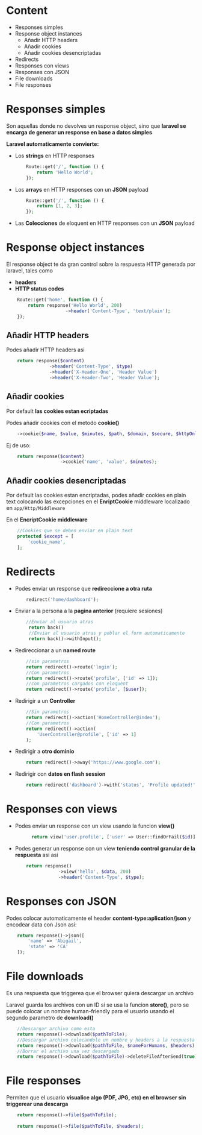 


# Content

* Responses simples
* Response object instances
	* Añadir HTTP headers
	* Añadir cookies
	* Añadir cookies desencriptadas
* Redirects
* Responses con views
* Responses con JSON
* File downloads
* File responses





# Responses simples

Son aquellas donde no devolves un response object, sino que **laravel se encarga de generar un response en base a datos simples**

**Laravel automaticamente convierte:**
* Los **strings** en HTTP responses 
	```php
		Route::get('/', function () {
		    return 'Hello World';
		});
	```
* Los **arrays** en HTTP responses con un **JSON** payload
	```php
		Route::get('/', function () {
		    return [1, 2, 3];
		});
	```
* Las **Colecciones** de eloquent en HTTP responses con un **JSON** payload

# Response object instances



El response object te da gran control sobre la respuesta HTTP generada por laravel, tales como

* **headers**
* **HTTP status codes**

```php
	Route::get('home', function () {
	    return response('Hello World', 200)
	                  ->header('Content-Type', 'text/plain');
	});
```
## Añadir HTTP headers

Podes añadir HTTP headers asi

```php
	return response($content)
	            ->header('Content-Type', $type)
	            ->header('X-Header-One', 'Header Value')
	            ->header('X-Header-Two', 'Header Value');
```	

## Añadir cookies 

Por default **las cookies estan ecriptadas**

Podes añadir cookies con el metodo **cookie()**
```php
	->cookie($name, $value, $minutes, $path, $domain, $secure, $httpOnly)
```
Ej de uso:
```php
	return response($content)
	                ->cookie('name', 'value', $minutes);
```
## Añadir cookies desencriptadas

Por default las cookies estan encriptadas, podes añadir cookies en plain text colocando las excepciones en el **EnriptCookie** middleware localizado en `app/Http/Middleware`


En el **EncriptCookie middleware**
```php
	//Cookies que se deben enviar en plain text
	protected $except = [
	    'cookie_name',
	]; 
```

# Redirects

* Podes enviar un response que **redireccione a otra ruta**
	```php
		redirect('home/dashboard');
	```
* Enviar a la persona a la **pagina anterior** (requiere sesiones)
	```php
		//Enviar al usuario atras
		 return back()
		 //Enviar al usuario atras y poblar el form automaticamente
		 return back()->withInput();
	```
* Redireccionar a un **named route**
	```php
		//sin parametros
		return redirect()->route('login');
		//Con parametros
		return redirect()->route('profile', ['id' => 1]);
		//con parametros cargados con eloquent
		return redirect()->route('profile', [$user]);
	```
* Redirigir a un **Controller**
	```php
		//Sin parametros
		return redirect()->action('HomeController@index');
		//Con parametros
		return redirect()->action(
		    'UserController@profile', ['id' => 1]
		);
	```	
* Redirigir a **otro dominio**
	```php
		return redirect()->away('https://www.google.com');
	```
* Redirigir con **datos en flash session**
	```php
	    return redirect('dashboard')->with('status', 'Profile updated!');
	```
# Responses con views

* Podes enviar un response con un view usando la funcion **view()**
	```php
		  return view('user.profile', ['user' => User::findOrFail($id)]);
	```
* Podes generar un response con un view **teniendo control granular de la respuesta** asi asi
	```php
		return response()
		            ->view('hello', $data, 200)
		            ->header('Content-Type', $type);
	```
# Responses con JSON

Podes colocar automaticamente el header **content-type:aplication/json** y encodear data con Json asi:
```php
	return response()->json([
	    'name' => 'Abigail',
	    'state' => 'CA'
	]);
```
# File downloads

Es una respuesta que triggerea que el browser quiera descargar un archivo

Laravel guarda los archivos con un ID si se usa la funcion **store()**, pero se puede colocar un nombre human-friendly para el usuario usando el segundo parametro de **download()**
```php
	//Descargar archivo como esta
	return response()->download($pathToFile);
	//Descargar archivo colocandole un nombre y headers a la respuesta
	return response()->download($pathToFile, $nameForHumans, $headers);
	//Borrar el archivo una vez descargado
	return response()->download($pathToFile)->deleteFileAfterSend(true);
```
# File responses

Permiten que el usuario **visualice algo (PDF, JPG, etc) en el browser sin triggerear una descarga**
```php
	return response()->file($pathToFile);
	
	return response()->file($pathToFile, $headers);
```
<!--stackedit_data:
eyJoaXN0b3J5IjpbMTU4ODQ4NzY4XX0=
-->